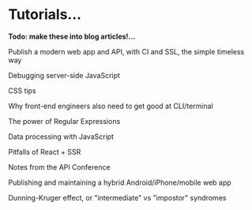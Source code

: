 # Tutorials...

**Todo: make these into blog articles!...**

Publish a modern web app and API, with CI and SSL, the simple timeless way

Debugging server-side JavaScript

CSS tips

Why front-end engineers also need to get good at CLI/terminal

The power of Regular Expressions

Data processing with JavaScript

Pitfalls of React + SSR

Notes from the API Conference

Publishing and maintaining a hybrid Android/iPhone/mobile web app

Dunning-Kruger effect, or "intermediate" vs "impostor" syndromes











